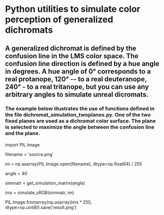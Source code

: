 # Python utilities to simulate color perception of generalized dichromats
## A generalized dichromat is defined by the confusion line in the LMS color space. The confusion line direction is defined by a hue angle in degrees. A hue angle of 0° corresponds to a real protanope, 120° -- to a real deuteranope, 240° - to a real tritanope, but you can use any arbitrary angles to simulate unreal dicromats.
### The example below illustrates the use of functions defined in the file dichromat_simulation_twoplanes.py. One of the two fixed planes are used as a dichromat color surface. The plane is selected to maximize the angle between the confusion line and the plane.

#### 
import PIL.Image

filename = 'source.png'

im = np.asarray(PIL.Image.open(filename), dtype=np.float64) / 255

angle = 40

simmatr = get_simulation_matrix(angle)

ims = simulate_sRGB(simmatr, im)

PIL.Image.fromarray(np.asarray(ims * 255, dtype=np.uint8)).save('result.png')
